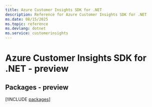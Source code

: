 ```yaml
---
title: Azure Customer Insights SDK for .NET
description: Reference for Azure Customer Insights SDK for .NET
ms.date: 08/15/2025
ms.topic: reference
ms.devlang: dotnet
ms.service: customerinsights
---
```

# Azure Customer Insights SDK for .NET - preview
## Packages - preview
[!INCLUDE [packages](customer-insights-index.md)]